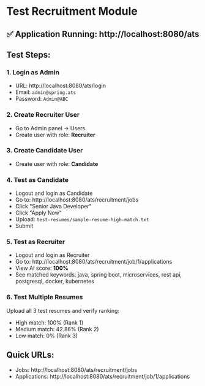 # Test Recruitment Module

## ✅ Application Running: http://localhost:8080/ats

## Test Steps:

### 1. Login as Admin
- URL: http://localhost:8080/ats/login
- Email: `admin@spring.ats`
- Password: `Admin@ABC`

### 2. Create Recruiter User
- Go to Admin panel → Users
- Create user with role: **Recruiter**

### 3. Create Candidate User
- Create user with role: **Candidate**

### 4. Test as Candidate
- Logout and login as Candidate
- Go to: http://localhost:8080/ats/recruitment/jobs
- Click "Senior Java Developer"
- Click "Apply Now"
- Upload: `test-resumes/sample-resume-high-match.txt`
- Submit

### 5. Test as Recruiter
- Logout and login as Recruiter
- Go to: http://localhost:8080/ats/recruitment/job/1/applications
- View AI score: **100%**
- See matched keywords: java, spring boot, microservices, rest api, postgresql, docker, kubernetes

### 6. Test Multiple Resumes
Upload all 3 test resumes and verify ranking:
- High match: 100% (Rank 1)
- Medium match: 42.86% (Rank 2)
- Low match: 0% (Rank 3)

## Quick URLs:
- Jobs: http://localhost:8080/ats/recruitment/jobs
- Applications: http://localhost:8080/ats/recruitment/job/1/applications
